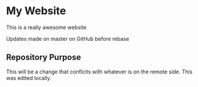 # My Website

This is a really awesome website

Updates made on master on GitHub before rebase

## Repository Purpose

This will be a change that conflcits
with whatever is on the remote side. 
This was edited locally. 